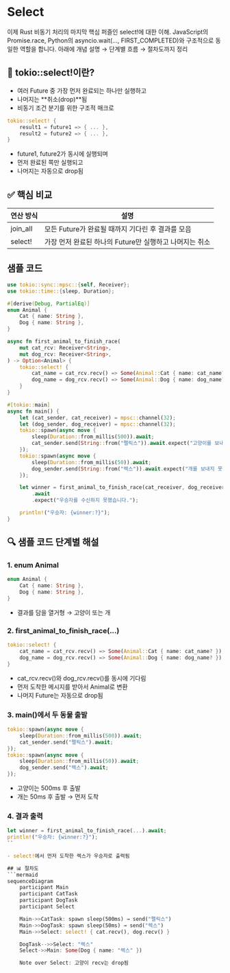 # Select
이제 Rust 비동기 처리의 마지막 핵심 퍼즐인 select!에 대한 이해.
JavaScript의 Promise.race, Python의 asyncio.wait(..., FIRST_COMPLETED)와 구조적으로 동일한 역할을 합니다.
아래에 개념 설명 → 단계별 흐름 → 절차도까지 정리

## 🧩 tokio::select!이란?
- 여러 Future 중 가장 먼저 완료되는 하나만 실행하고
- 나머지는 **취소(drop)**됨
- 비동기 조건 분기를 위한 구조적 매크로
```rust
tokio::select! {
    result1 = future1 => { ... },
    result2 = future2 => { ... },
}
```

- future1, future2가 동시에 실행되며
- 먼저 완료된 쪽만 실행되고
- 나머지는 자동으로 drop됨

## ✅ 핵심 비교
| 연산 방식   | 설명                                                  |
|-------------|-------------------------------------------------------|
| join_all    | 모든 Future가 완료될 때까지 기다린 후 결과를 모음     |
| select!     | 가장 먼저 완료된 하나의 Future만 실행하고 나머지는 취소 |


## 샘플 코드
```rust
use tokio::sync::mpsc::{self, Receiver};
use tokio::time::{sleep, Duration};

#[derive(Debug, PartialEq)]
enum Animal {
    Cat { name: String },
    Dog { name: String },
}

async fn first_animal_to_finish_race(
    mut cat_rcv: Receiver<String>,
    mut dog_rcv: Receiver<String>,
) -> Option<Animal> {
    tokio::select! {
        cat_name = cat_rcv.recv() => Some(Animal::Cat { name: cat_name? }),
        dog_name = dog_rcv.recv() => Some(Animal::Dog { name: dog_name? })
    }
}

#[tokio::main]
async fn main() {
    let (cat_sender, cat_receiver) = mpsc::channel(32);
    let (dog_sender, dog_receiver) = mpsc::channel(32);
    tokio::spawn(async move {
        sleep(Duration::from_millis(500)).await;
        cat_sender.send(String::from("펠릭스")).await.expect("고양이를 보내지 못했습니다.");
    });
    tokio::spawn(async move {
        sleep(Duration::from_millis(50)).await;
        dog_sender.send(String::from("렉스")).await.expect("개를 보내지 못했습니다.");
    });

    let winner = first_animal_to_finish_race(cat_receiver, dog_receiver)
        .await
        .expect("우승자를 수신하지 못했습니다.");

    println!("우승자: {winner:?}");
}

```

## 🔍 샘플 코드 단계별 해설
### 1. enum Animal
```rust
enum Animal {
    Cat { name: String },
    Dog { name: String },
}
```

- 결과를 담을 열거형 → 고양이 또는 개

### 2. first_animal_to_finish_race(...)
```rust
tokio::select! {
    cat_name = cat_rcv.recv() => Some(Animal::Cat { name: cat_name? }),
    dog_name = dog_rcv.recv() => Some(Animal::Dog { name: dog_name? })
}
```

- cat_rcv.recv()와 dog_rcv.recv()를 동시에 기다림
- 먼저 도착한 메시지를 받아서 Animal로 변환
- 나머지 Future는 자동으로 drop됨

### 3. main()에서 두 동물 출발
```rust
tokio::spawn(async move {
    sleep(Duration::from_millis(500)).await;
    cat_sender.send("펠릭스").await;
});
tokio::spawn(async move {
    sleep(Duration::from_millis(50)).await;
    dog_sender.send("렉스").await;
});
```

- 고양이는 500ms 후 출발
- 개는 50ms 후 출발 → 먼저 도착

### 4. 결과 출력
```rust
let winner = first_animal_to_finish_race(...).await;
println!("우승자: {winner:?}");
``

- select!에서 먼저 도착한 렉스가 우승자로 출력됨

## 📊 절차도
```mermaid
sequenceDiagram
    participant Main
    participant CatTask
    participant DogTask
    participant Select

    Main->>CatTask: spawn sleep(500ms) → send("펠릭스")
    Main->>DogTask: spawn sleep(50ms) → send("렉스")
    Main->>Select: select! { cat.recv(), dog.recv() }

    DogTask-->>Select: "렉스"
    Select->>Main: Some(Dog { name: "렉스" })

    Note over Select: 고양이 recv는 drop됨

```


